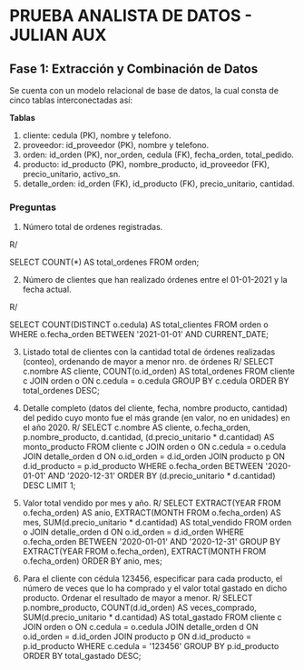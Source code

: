 # PRUEBA ANALISTA DE DATOS - JULIAN AUX

## **Fase 1: Extracción y Combinación de Datos**

Se cuenta con un modelo relacional de base de datos, la cual consta de cinco tablas interconectadas así:

**Tablas**
1. cliente: cedula (PK), nombre y telefono.
2. proveedor: id_proveedor (PK), nombre y telefono.
3. orden: id_orden (PK), nor_orden, cedula (FK), fecha_orden, total_pedido.
4. producto: id_producto (PK), nombre_producto, id_proveedor (FK), precio_unitario, activo_sn.
5. detalle_orden: id_orden (FK), id_producto (FK), precio_unitario, cantidad.

### Preguntas

1. Número total de ordenes registradas.

R/ 

SELECT COUNT(*) AS total_ordenes
FROM orden;

2. Número de clientes que han realizado órdenes entre el 01-01-2021 y la fecha actual.
   
R/

SELECT COUNT(DISTINCT o.cedula) AS total_clientes
FROM orden o
WHERE o.fecha_orden BETWEEN '2021-01-01' AND CURRENT_DATE;

3. Listado total de clientes con la cantidad total de órdenes realizadas (conteo), ordenando de mayor a menor nro. de órdenes
R/
SELECT c.nombre AS cliente, COUNT(o.id_orden) AS total_ordenes
FROM cliente c
JOIN orden o ON c.cedula = o.cedula
GROUP BY c.cedula
ORDER BY total_ordenes DESC;

4. Detalle completo (datos del cliente, fecha, nombre producto, cantidad) del pedido cuyo monto fue el más grande (en valor, no en unidades) en el año 2020. 
R/
SELECT 
    c.nombre AS cliente, 
    o.fecha_orden, 
    p.nombre_producto, 
    d.cantidad, 
    (d.precio_unitario * d.cantidad) AS monto_producto
FROM cliente c
JOIN orden o ON c.cedula = o.cedula
JOIN detalle_orden d ON o.id_orden = d.id_orden
JOIN producto p ON d.id_producto = p.id_producto
WHERE o.fecha_orden BETWEEN '2020-01-01' AND '2020-12-31'
ORDER BY (d.precio_unitario * d.cantidad) DESC
LIMIT 1;

5. Valor total vendido por mes y año.
R/ 
SELECT 
    EXTRACT(YEAR FROM o.fecha_orden) AS anio,
    EXTRACT(MONTH FROM o.fecha_orden) AS mes,
    SUM(d.precio_unitario * d.cantidad) AS total_vendido
FROM orden o
JOIN detalle_orden d ON o.id_orden = d.id_orden
WHERE o.fecha_orden BETWEEN '2020-01-01' AND '2020-12-31'
GROUP BY EXTRACT(YEAR FROM o.fecha_orden), EXTRACT(MONTH FROM o.fecha_orden)
ORDER BY anio, mes;

6. Para el cliente con cédula 123456, especificar para cada producto, el número de veces que lo ha comprado y el valor total gastado en dicho producto. 
Ordenar el resultado de mayor a menor.
R/
SELECT 
    p.nombre_producto,
    COUNT(d.id_orden) AS veces_comprado,
    SUM(d.precio_unitario * d.cantidad) AS total_gastado
FROM cliente c
JOIN orden o ON c.cedula = o.cedula
JOIN detalle_orden d ON o.id_orden = d.id_orden
JOIN producto p ON d.id_producto = p.id_producto
WHERE c.cedula = '123456'
GROUP BY p.id_producto
ORDER BY total_gastado DESC;
